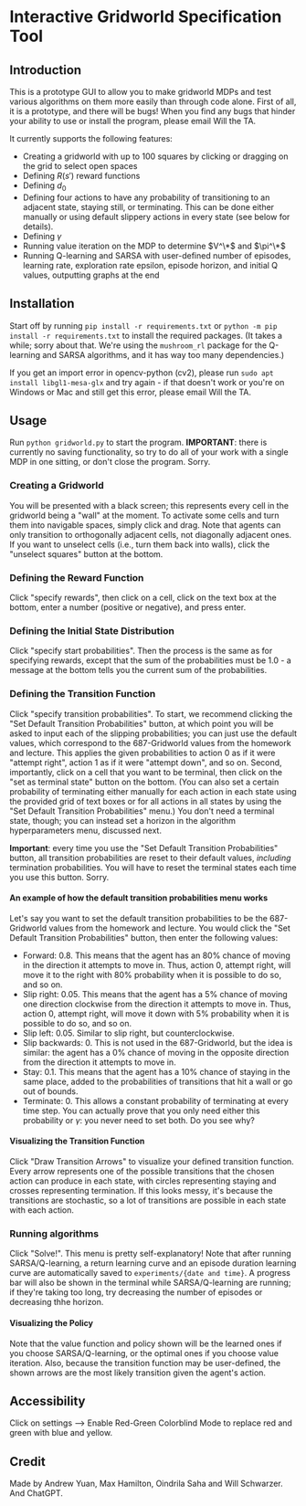 # Interactive Gridworld Specification Tool
## Introduction
This is a prototype GUI to allow you to make gridworld MDPs and test various algorithms on them more easily than through code alone. First of all, it is a prototype, and there will be bugs! When you find any bugs that hinder your ability to use or install the program, please email Will the TA.

It currently supports the following features:
* Creating a gridworld with up to 100 squares by clicking or dragging on the grid to select open spaces
* Defining $R(s')$ reward functions
* Defining $d_0$
* Defining four actions to have any probability of transitioning to an adjacent state, staying still, or terminating. This can be done either manually or using default slippery actions in every state (see below for details).
* Defining $\gamma$
* Running value iteration on the MDP to determine $V^\*$ and $\pi^\*$
* Running Q-learning and SARSA with user-defined number of episodes, learning rate, exploration rate epsilon, episode horizon, and initial Q values, outputting graphs at the end

## Installation
Start off by running `pip install -r requirements.txt` or `python -m pip install -r requirements.txt` to install the required packages. (It takes a while; sorry about that. We're using the `mushroom_rl` package for the Q-learning and SARSA algorithms, and it has way too many dependencies.) 

If you get an import error in opencv-python (cv2), please run `sudo apt install libgl1-mesa-glx` and try again - if that doesn't work or you're on Windows or Mac and still get this error, please email Will the TA.

## Usage
Run `python gridworld.py` to start the program. **IMPORTANT**: there is currently no saving functionality, so try to do all of your work with a single MDP in one sitting, or don't close the program. Sorry.
### Creating a Gridworld
You will be presented with a black screen; this represents every cell in the gridworld being a "wall" at the moment. To activate some cells and turn them into navigable spaces, simply click and drag. Note that agents can only transition to orthogonally adjacent cells, not diagonally adjacent ones. If you want to unselect cells (i.e., turn them back into walls), click the "unselect squares" button at the bottom.
### Defining the Reward Function
Click "specify rewards", then click on a cell, click on the text box at the bottom, enter a number (positive or negative), and press enter.
### Defining the Initial State Distribution
Click "specify start probabilities". Then the process is the same as for specifying rewards, except that the sum of the probabilities must be 1.0 - a message at the bottom tells you the current sum of the probabilities.
### Defining the Transition Function
Click "specify transition probabilities". To start, we recommend clicking the "Set Default Transition Probabilities" button, at which point you will be asked to input each of the slipping probabilities; you can just use the default values, which correspond to the 687-Gridworld values from the homework and lecture. This applies the given probabilities to action 0 as if it were "attempt right", action 1 as if it were "attempt down", and so on. Second, importantly, click on a cell that you want to be terminal, then click on the "set as terminal state" button on the bottom. (You can also set a certain probability of terminating either manually for each action in each state using the provided grid of text boxes or for all actions in all states by using the "Set Default Transition Probabilities" menu.) You don't need a terminal state, though; you can instead set a horizon in the algorithm hyperparameters menu, discussed next.

**Important**: every time you use the "Set Default Transition Probabilities" button, all transition probabilities are reset to their default values, *including* termination probabilities. You will have to reset the terminal states each time you use this button. Sorry.

#### An example of how the default transition probabilities menu works
Let's say you want to set the default transition probabilities to be the 687-Gridworld values from the homework and lecture. You would click the "Set Default Transition Probabilities" button, then enter the following values:
* Forward: 0.8. This means that the agent has an 80% chance of moving in the direction it attempts to move in. Thus, action 0, attempt right, will move it to the right with 80% probability when it is possible to do so, and so on.
* Slip right: 0.05. This means that the agent has a 5% chance of moving one direction clockwise from the direction it attempts to move in. Thus, action 0, attempt right, will move it down with 5% probability when it is possible to do so, and so on.
* Slip left: 0.05. Similar to slip right, but counterclockwise.
* Slip backwards: 0. This is not used in the 687-Gridworld, but the idea is similar: the agent has a 0% chance of moving in the opposite direction from the direction it attempts to move in.
* Stay: 0.1. This means that the agent has a 10% chance of staying in the same place, added to the probabilities of transitions that hit a wall or go out of bounds.
* Terminate: 0. This allows a constant probability of terminating at every time step. You can actually prove that you only need either this probability or $\gamma$: you never need to set both. Do you see why?
#### Visualizing the Transition Function
Click "Draw Transition Arrows" to visualize your defined transition function. Every arrow represents one of the possible transitions that the chosen action can produce in each state, with circles representing staying and crosses representing termination. If this looks messy, it's because the transitions are stochastic, so a lot of transitions are possible in each state with each action.
### Running algorithms
Click "Solve!". This menu is pretty self-explanatory! Note that after running SARSA/Q-learning, a return learning curve and an episode duration learning curve are automatically saved to `experiments/{date and time}`. A progress bar will also be shown in the terminal while SARSA/Q-learning are running; if they're taking too long, try decreasing the number of episodes or decreasing thhe horizon.
#### Visualizing the Policy
Note that the value function and policy shown will be the learned ones if you choose SARSA/Q-learning, or the optimal ones if you choose value iteration. Also, because the transition function may be user-defined, the shown arrows are the most likely transition given the agent's action.

## Accessibility
Click on settings --> Enable Red-Green Colorblind Mode to replace red and green with blue and yellow.

## Credit
Made by Andrew Yuan, Max Hamilton, Oindrila Saha and Will Schwarzer. And ChatGPT.
